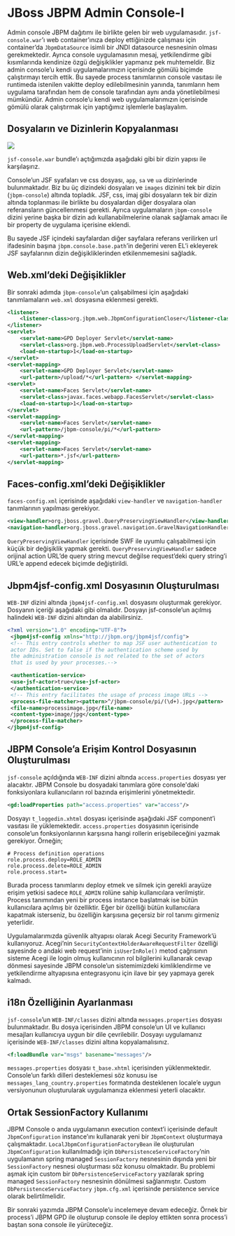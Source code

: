 # JBoss JBPM Admin Console-I
Admin console JBPM dağıtımı ile birlikte gelen bir web uygulamasıdır. `jsf-console.war`’ı web container’ınıza deploy 
ettiğinizde çalışması için container’da `JbpmDataSource` isimli bir JNDI datasource nesnesinin olması gerekmektedir. 
Ayrıca console uygulamasının mesaj, yetkilendirme gibi kısımlarında kendinize özgü değişiklikler yapmanız pek muhtemeldir. 
Biz admin console’u kendi uygulamalarımızın içerisinde gömülü biçimde çalıştırmayı tercih ettik. Bu sayede process 
tanımlarının console vasıtası ile runtimeda istenilen vakitte deploy edilebilmesinin yanında, tanımların hem uygulama 
tarafından hem de console tarafından aynı anda yönetilebilmesi mümkündür. Admin console’u kendi web uygulamalarımızın 
içerisinde gömülü olarak çalıştırmak için yaptığımız işlemlerle başlayalım.

## Dosyaların ve Dizinlerin Kopyalanması

![](http://kenansevindik.com/assets/images/jbpm-admin-01.png)

`jsf-console.war` bundle’ı açtığımızda aşağıdaki gibi bir dizin yapısı ile karşılaşırız.

Console’un JSF syafaları ve css dosyası, `app`, `sa` ve `ua` dizinlerinde bulunmaktadır. Biz bu üç dizindeki dosyaları 
ve `images` dizinini tek bir dizin (`jbpm-console`) altında topladık. JSF, css, imaj gibi dosyaların tek bir dizin altında 
toplanması ile birlikte bu dosyalardan diğer dosyalara olan referansların güncellenmesi gerekti. Ayrıca uygulamaların 
`jbpm-console` dizini yerine başka bir dizin adı kullanabilmelerine olanak sağlamak amacı ile bir property de uygulama 
içerisine eklendi.

Bu sayede JSF içindeki sayfalardan diğer sayfalara referans verilirken url ifadesinin başına `jbpm.console.base.path`’in 
değerini veren EL’i ekleyerek JSF sayfalarının dizin değişikliklerinden etkilenmemesini sağladık.

## Web.xml’deki Değişiklikler

Bir sonraki adımda `jbpm-console`’un çalışabilmesi için aşağıdaki tanımlamaların `web.xml` dosyasına eklenmesi gerekti.

```xml
<listener> 
    <listener-class>org.jbpm.web.JbpmConfigurationCloser</listener-class> 
</listener> 
<servlet> 
    <servlet-name>GPD Deployer Servlet</servlet-name>
    <servlet-class>org.jbpm.web.ProcessUploadServlet</servlet-class> 
    <load-on-startup>1</load-on-startup> 
</servlet> 
<servlet-mapping> 
    <servlet-name>GPD Deployer Servlet</servlet-name> 
    <url-pattern>/upload/*</url-pattern> </servlet-mapping> 
<servlet> 
    <servlet-name>Faces Servlet</servlet-name> 
    <servlet-class>javax.faces.webapp.FacesServlet</servlet-class> 
    <load-on-startup>1</load-on-startup> 
</servlet> 
<servlet-mapping> 
    <servlet-name>Faces Servlet</servlet-name> 
    <url-pattern>/jbpm-console/pi/*</url-pattern> 
</servlet-mapping> 
<servlet-mapping> 
    <servlet-name>Faces Servlet</servlet-name> 
    <url-pattern>*.jsf</url-pattern> 
</servlet-mapping>
```

## Faces-config.xml’deki Değişiklikler

`faces-config.xml` içerisinde aşağıdaki `view-handler` ve `navigation-handler` tanımlarının yapılması gerekiyor.

```xml
<view-handler>org.jboss.gravel.QueryPreservingViewHandler</view-handler> 
<navigation-handler>org.jboss.gravel.navigation.GravelNavigationHandler</navigation-handler>
```

`QueryPreservingViewHandler` içerisinde SWF ile uyumlu çalışabilmesi için küçük bir değişiklik yapmak gerekti. 
`QueryPreservingViewHandler` sadece orijinal action URL’de query string mevcut değilse request’deki query string’i URL’e 
append edecek biçimde değiştirildi.

## Jbpm4jsf-config.xml Dosyasının Oluşturulması

`WEB-INF` dizini altında `jbpm4jsf-config.xml` dosyasını oluşturmak gerekiyor. Dosyanın içeriği aşağıdaki gibi olmalıdır. 
Dosyayı jsf-console’un açılmış halindeki `WEB-INF` dizini altından da alabilirsiniz.

```xml
<?xml version="1.0" encoding="UTF-8"?>
 <jbpm4jsf-config xmlns="http://jbpm.org/jbpm4jsf/config">
 <!-- This entry controls whether to map JSF user authentication to
 actor IDs. Set to false if the authentication scheme used by
 the administration console is not related to the set of actors
 that is used by your processes.-->

 <authentication-service>
 <use-jsf-actor>true</use-jsf-actor>
 </authentication-service>
 <!-- This entry facilitates the usage of process image URLs -->
 <process-file-matcher><pattern>^/jbpm-console/pi/(\d+).jpg</pattern>
 <file-name>processimage.jpg</file-name>
 <content-type>image/jpg</content-type>
 </process-file-matcher>
</jbpm4jsf-config>
```

## JBPM Console’a Erişim Kontrol Dosyasının Oluşturulması

`jsf-console` açıldığında `WEB-INF` dizini altında `access.properties` dosyası yer alacaktır. JBPM Console bu dosyadaki 
tanımlara göre console'daki fonksiyonlara kullanıcıların rol bazında erişimlerini yönetmektedir.

```xml
<gd:loadProperties path="access.properties" var="access"/>
```

Dosyayı `t_loggedin.xhtml` dosyası içerisinde aşağıdaki JSF component’i vasıtası ile yüklemektedir. `access.properties` 
dosyasının içerisinde console’un fonksiyonlarının karşısına hangi rollerin erişebileceğini yazmak gerekiyor. Örneğin;

```properties
# Process definition operations
role.process.deploy=ROLE_ADMIN
role.process.delete=ROLE_ADMIN
role.process.start=
```

Burada process tanımlarını deploy etmek ve silmek için gerekli arayüze erişim yetkisi sadece `ROLE_ADMIN` rolüne sahip 
kullanıcılara verilmiştir. Process tanımından yeni bir process instance başlatmak ise bütün kullanıcılara açılmış bir 
özelliktir. Eğer bir özelliği bütün kullanıcılara kapatmak isterseniz, bu özelliğin karşısına geçersiz bir rol tanımı 
girmeniz yeterlidir.

Uygulamalarımızda güvenlik altyapısı olarak Acegi Security Framework’ü kullanıyoruz. Acegi’nin `SecurityContextHolderAwareRequestFilter` 
özelliği sayesinde o andaki web request’inin `isUserInRole()` metod çağrısının sisteme Acegi ile login olmuş kullanıcının 
rol bilgilerini kullanarak cevap dönmesi sayesinde JBPM console’un sistemimizdeki kimliklendirme ve yetkilendirme 
altyapısına entegrasyonu için ilave bir şey yapmaya gerek kalmadı.

## i18n Özelliğinin Ayarlanması

`jsf-console`’un `WEB-INF/classes` dizini altında `messages.properties` dosyası bulunmaktadır. Bu dosya içerisinden JBPM 
console’un UI ve kullanıcı mesajları kullanıcıya uygun bir dile çevrilebilir. Dosyayı uygulamanız içerisinde `WEB-INF/classes` 
dizini altına kopyalamalısınız.

```xml
<f:loadBundle var="msgs" basename="messages"/>
```

`messages.properties` dosyası `t_base.xhtml` içerisinden yüklenmektedir. Console’un farklı dilleri desteklemesi söz 
konusu ise `messages_lang_country.properties` formatında desteklenen locale’e uygun versiyonunun oluşturularak uygulamanıza 
eklenmesi yeterli olacaktır.

## Ortak SessionFactory Kullanımı

JBPM Console o anda uygulamanın execution context’i içerisinde default `JbpmConfiguration` instance’ını kullanarak yeni 
bir `JbpmContext` oluşturmaya çalışmaktadır. `LocalJbpmConfigurationFactoryBean` ile oluşturulan `JbpmConfiguration` 
kullanılmadığı için `DbPersistenceServiceFactory`’nin uygulamanın spring managed `SessionFactory` nesnesinin dışında yeni 
bir `SessionFactory` nesnesi oluşturması söz konusu olmaktadır. Bu problemi aşmak için custom bir `DbPersistenceServiceFactory` 
yazılarak spring managed `SessionFactory` nesnesinin dönülmesi sağlanmıştır. Custom `DbPersistenceServiceFactory` `jbpm.cfg.xml` 
içerisinde persistence service olarak belirtilmelidir.

Bir sonraki yazımda JBPM Console’u incelemeye devam edeceğiz. Örnek bir process’i JBPM GPD ile oluşturup console ile 
deploy ettikten sonra process’i baştan sona console ile yürüteceğiz.

